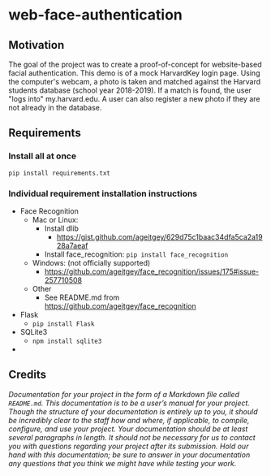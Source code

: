 # web-face-authentication

## Motivation
The goal of the project was to create a proof-of-concept for website-based facial
authentication. This demo is of a mock HarvardKey login page. Using the computer's
webcam, a photo is taken and matched against the Harvard students database (school
 year 2018-2019). If a match is found, the user "logs into" my.harvard.edu. A
 user can also register a new photo if they are not already in the database.

## Requirements

### Install all at once

`pip install requirements.txt`

### Individual requirement installation instructions

* Face Recognition
  * Mac or Linux:
    * Install dlib
      - https://gist.github.com/ageitgey/629d75c1baac34dfa5ca2a1928a7aeaf
    * Install face_recognition: `pip install face_recognition`
  * Windows: (not officially supported)
    * https://github.com/ageitgey/face_recognition/issues/175#issue-257710508
  * Other
    * See README.md from https://github.com/ageitgey/face_recognition
* Flask
  * `pip install Flask`
* SQLite3
  * `npm install sqlite3`
*

## Credits

*Documentation for your project in the form of a Markdown file called `README.md`. This documentation is to be a user’s manual for your project. Though the structure of your documentation is entirely up to you, it should be incredibly clear to the staff how and where, if applicable, to compile, configure, and use your project. Your documentation should be at least several paragraphs in length. It should not be necessary for us to contact you with questions regarding your project after its submission. Hold our hand with this documentation; be sure to answer in your documentation any questions that you think we might have while testing your work.*
